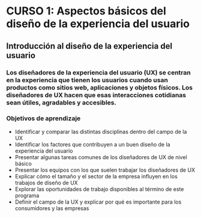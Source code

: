# CURSO 1: Aspectos básicos del diseño de la experiencia del usuario
## Introducción al diseño de la experiencia del usuario

### Los diseñadores de la experiencia del usuario (UX) se centran en la experiencia que tienen los usuarios cuando usan productos como sitios web, aplicaciones y objetos físicos. Los diseñadores de UX hacen que esas interacciones cotidianas sean útiles, agradables y accesibles.

### Objetivos de aprendizaje
   - Identificar y comparar las distintas disciplinas dentro del campo de la UX
   - Identificar los factores que contribuyen a un buen diseño de la experiencia del usuario
   - Presentar algunas tareas comunes de los diseñadores de UX de nivel básico
   - Presentar los equipos con los que suelen trabajar los diseñadores de UX
   - Explicar cómo el tamaño y el sector de la empresa influyen en los trabajos de diseño de UX
   - Explorar las oportunidades de trabajo disponibles al término de este programa
   - Definir el campo de la UX y explicar por qué es importante para los consumidores y las empresas